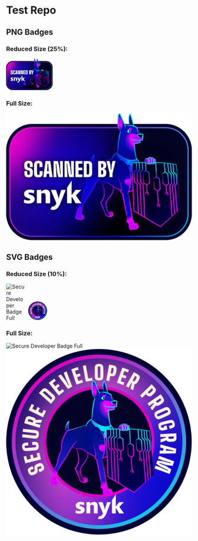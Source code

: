 # Test Repo

## PNG Badges

### Reduced Size (25%):


<!-- <img src="Secure%20Developer%20Badge%20Full%20%283%29.png" alt="Secure Developer Badge" width="10%" style="display: inline-block; margin-right: 10px;"><img src="secure_developer_program_round.png" alt="Secure Developer Program Round" width="10%" style="display: inline-block;"> -->
<img src="Scanned_By_Snyk.png" alt="Scanned By Snyk Badge" width="25%" style="display: inline-block;">

### Full Size:


<!-- ![Secure Developer Badge](Secure%20Developer%20Badge%20Full%20%283%29.png)
![Secure Developer Program Round](secure_developer_program_round.png) -->
![Scanned by Snyk Badge](Scanned_By_Snyk.png)

## SVG Badges

### Reduced Size (10%):


<img src="badge_full.svg" alt="Secure Developer Badge Full" width="10%" style="display: inline-block; margin-right: 10px;"><img src="badge_round.svg" alt="Secure Developer Program Round" width="10%" style="display: inline-block;">

### Full Size:


![Secure Developer Badge Full](badge_full.svg)
![Secure Developer Program Round](badge_round.svg)